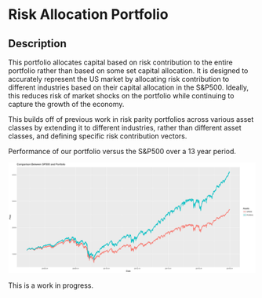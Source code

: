 # Risk Allocation Portfolio

## Description

This portfolio allocates capital based on risk contribution to the entire portfolio rather than based on some set capital allocation. It is designed to accurately represent the US market by allocating risk contribution to different industries based on their capital allocation in the S&P500. Ideally, this reduces risk of market shocks on the portfolio while continuing to capture the growth of the economy.

This builds off of previous work in risk parity portfolios across various asset classes by extending it to different industries, rather than different asset classes, and defining specific risk contribution vectors.

Performance of our portfolio versus the S&P500 over a 13 year period.

![](performance.png)

This is a work in progress.
